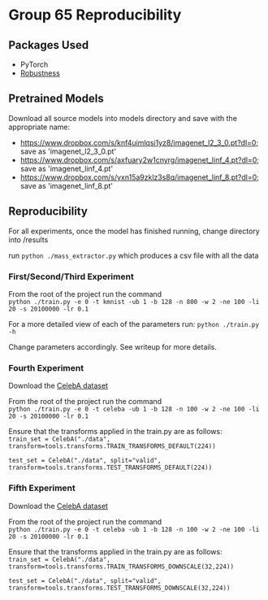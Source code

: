 # **Group 65 Reproducibility**

## **Packages Used**
- PyTorch
- [Robustness](https://github.com/MadryLab/robustness)

## **Pretrained Models**
Download all source models into models directory and save with the appropriate name:
- https://www.dropbox.com/s/knf4uimlqsi1yz8/imagenet_l2_3_0.pt?dl=0; save as 'imagenet_l2_3_0.pt'
- https://www.dropbox.com/s/axfuary2w1cnyrg/imagenet_linf_4.pt?dl=0; save as 'imagenet_linf_4.pt'
- https://www.dropbox.com/s/yxn15a9zklz3s8q/imagenet_linf_8.pt?dl=0; save as 'imagenet_linf_8.pt'

## **Reproducibility**

For all experiments, once the model has finished running, change directory into /results

run `python ./mass_extractor.py` which produces a csv file with all the data

### **First/Second/Third Experiment**
From the root of the project run the command\
`python ./train.py -e 0 -t kmnist -ub 1 -b 128 -n 800 -w 2 -ne 100 -li 20 -s 20100000 -lr 0.1`

For a more detailed view of each of the parameters run: `python ./train.py -h`

Change parameters accordingly. See writeup for more details.

### **Fourth Experiment**

Download the [CelebA dataset](http://mmlab.ie.cuhk.edu.hk/projects/CelebA.html)

From the root of the project run the command\
`python ./train.py -e 0 -t celeba -ub 1 -b 128 -n 100 -w 2 -ne 100 -li 20 -s 20100000 -lr 0.1`

Ensure that the transforms applied in the train.py are as follows:\
`train_set = CelebA("./data",
transform=tools.transforms.TRAIN_TRANSFORMS_DEFAULT(224))`

`test_set = CelebA("./data",
            split="valid",
            transform=tools.transforms.TEST_TRANSFORMS_DEFAULT(224))`

### **Fifth Experiment**

Download the [CelebA dataset](http://mmlab.ie.cuhk.edu.hk/projects/CelebA.html)

From the root of the project run the command\
`python ./train.py -e 0 -t celeba -ub 1 -b 128 -n 100 -w 2 -ne 100 -li 20 -s 20100000 -lr 0.1`

Ensure that the transforms applied in the train.py are as follows:\
`train_set = CelebA("./data",
transform=tools.transforms.TRAIN_TRANSFORMS_DOWNSCALE(32,224))`

`test_set = CelebA("./data",
            split="valid",
            transform=tools.transforms.TEST_TRANSFORMS_DOWNSCALE(32,224))`
